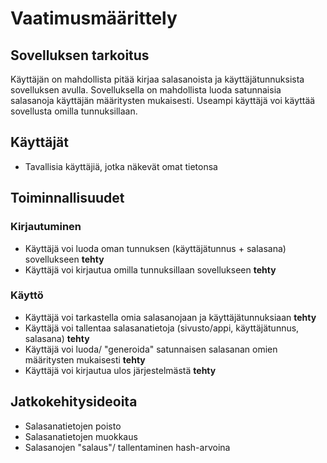 # Vaatimusmäärittely

## Sovelluksen tarkoitus
Käyttäjän on mahdollista pitää kirjaa salasanoista ja käyttäjätunnuksista sovelluksen avulla.
Sovelluksella on mahdollista luoda satunnaisia salasanoja käyttäjän määritysten mukaisesti.
Useampi käyttäjä voi käyttää sovellusta omilla tunnuksillaan.

## Käyttäjät
* Tavallisia käyttäjiä, jotka näkevät omat tietonsa

## Toiminnallisuudet

### Kirjautuminen
* Käyttäjä voi luoda oman tunnuksen (käyttäjätunnus + salasana) sovellukseen   **tehty**
* Käyttäjä voi kirjautua omilla tunnuksillaan sovellukseen   **tehty**

### Käyttö
* Käyttäjä voi tarkastella omia salasanojaan ja käyttäjätunnuksiaan   **tehty**
* Käyttäjä voi tallentaa salasanatietoja (sivusto/appi, käyttäjätunnus, salasana)   **tehty**
* Käyttäjä voi luoda/ "generoida" satunnaisen salasanan omien määritysten mukaisesti  **tehty**
* Käyttäjä voi kirjautua ulos järjestelmästä   **tehty**


## Jatkokehitysideoita
* Salasanatietojen poisto
* Salasanatietojen muokkaus
* Salasanojen "salaus"/ tallentaminen hash-arvoina
